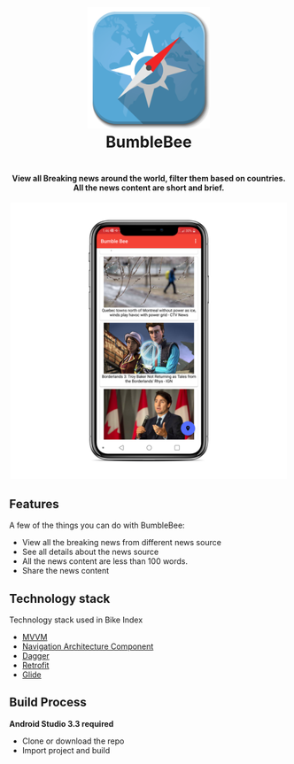 <h1 align="center" style="text-align: center; padding-bottom: 20px;">
  <br>
 <img src="https://github.com/spkdroid/BumbleBee/blob/master/App_Icon.png" alt="Bike Index" width="220"/>
  <br>
  BumbleBee
  <br>
</h1>

<h4 align="center">View all Breaking news around the world, filter them based on countries. 
All the news content are short and brief.</h4>

<p align="center">
  <img src="https://github.com/spkdroid/BumbleBee/blob/master/screenshot.png" width="500" height="500"/>
</p>

## Features

A few of the things you can do with BumbleBee:

* View all the breaking news from different news source
* See all details about the news source
* All the news content are less than 100 words.
* Share the news content

## Technology stack

Technology stack used in Bike Index

* [MVVM](https://developer.android.com/topic/libraries/architecture/viewmodel)
* [Navigation Architecture Component](https://developer.android.com/topic/libraries/architecture/navigation/)
* [Dagger](https://google.github.io/dagger/)
* [Retrofit](https://square.github.io/retrofit/)
* [Glide](https://github.com/bumptech/glide)


## Build Process

**Android Studio 3.3 required**

* Clone or download the repo
* Import project and build
